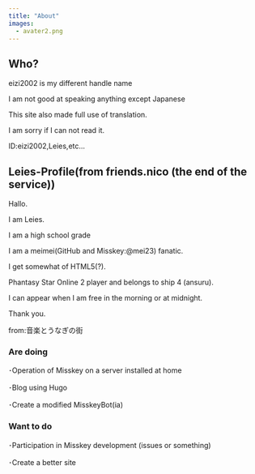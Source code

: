 ```yaml
---
title: "About"
images: 
  - avater2.png
---
```


## Who?

eizi2002 is my different handle name

I am not good at speaking anything except Japanese

This site also made full use of translation.

I am sorry if I can not read it.

ID:eizi2002,Leies,etc...

## Leies-Profile(from friends.nico (the end of the service))

Hallo.

I am Leies.

I am a high school grade

I am a meimei(GitHub and Misskey:@mei23) fanatic.

I get somewhat of HTML5(?).

Phantasy Star Online 2 player and belongs to ship 4 (ansuru).

I can appear when I am free in the morning or at midnight.

Thank you.

from:音楽とうなぎの街

### Are doing
･Operation of Misskey on a server installed at home

･Blog using Hugo

･Create a modified MisskeyBot(ia)


### Want to do
･Participation in Misskey development (issues or something)

･Create a better site